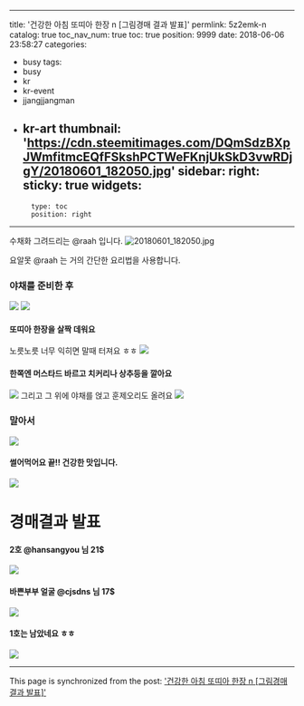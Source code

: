 
---
title: '건강한 아침 또띠아 한장 n [그림경매 결과 발표]'
permlink: 5z2emk-n
catalog: true
toc_nav_num: true
toc: true
position: 9999
date: 2018-06-06 23:58:27
categories:
- busy
tags:
- busy
- kr
- kr-event
- jjangjjangman
- kr-art
thumbnail: 'https://cdn.steemitimages.com/DQmSdzBXpJWmfitmcEQfFSkshPCTWeFKnjUkSkD3vwRDjgY/20180601_182050.jpg'
sidebar:
    right:
        sticky: true
widgets:
    -
        type: toc
        position: right
---



수채화 그려드리는 @raah 입니다. 
![20180601_182050.jpg](https://cdn.steemitimages.com/DQmSdzBXpJWmfitmcEQfFSkshPCTWeFKnjUkSkD3vwRDjgY/20180601_182050.jpg)

요알못 @raah 는 거의 간단한 요리법을 사용합니다. 

### 야채를 준비한 후
![](https://cdn.steemitimages.com/DQme8ccMPehUpUHrBYHxS9gG5BRH6W5jzp2hApFU5PsnKvp/image.png)
![](https://cdn.steemitimages.com/DQmZ7REUbmFLveWkUfVnGs4k4WUtb72NizConHb9Y48eTAn/image.png)
#### 또띠아 한장을 살짝 데워요
노릇노릇 너무 익히면 말때  터져요 ㅎㅎ
![](https://cdn.steemitimages.com/DQmSJDrDnJYBw15sPfC73SSniTwBCvVta5mcnypcbFj874h/image.png)

#### 한쪽엔 머스타드 바르고 치커리나 상추등을 깔아요
![](https://cdn.steemitimages.com/DQmSPaRkJsPgRGACg2FVk3wXaztKJbfk3P86Z9vosdArkUj/image.png)
그리고 그 위에 야채를 얹고 훈제오리도 올려요
![](https://cdn.steemitimages.com/DQmceQ3buP413XVhVL7XMwVXf7uaQ8yLn1Lr4YUqhHmxNNj/image.png)
### 말아서 

![](https://cdn.steemitimages.com/DQmajjFPNj3mwni8AzKiHYk4xJLP8oWGHuTngaUZdydC4KW/image.png)
#### 썰어먹어요 끝!! 건강한 맛입니다. 
![](https://cdn.steemitimages.com/DQmZsxVjjNDbQ468JVdtwEJZAXgMH5Dj1j5tM2RbbAhoqcd/image.png)

# 경매결과 발표
#### 2호 @hansangyou 님 21$
![](https://cdn.steemitimages.com/DQmUdXDMpSZSh8BSzitXT4guFMwF7i7sz5aoA4jd1oWf7ZY/image.png)

#### 바쁜부부 얼굴 @cjsdns 님  17$
![](https://cdn.steemitimages.com/DQmNpcTVS1bBk757caqdEVwYUxgS59btTuRAgT8w9GGR7vV/image.png)

#### 1호는 남았네요 ㅎㅎ
![](https://cdn.steemitimages.com/DQmUfnVzMjv5DR22kD2S2GFKbkzycaYC1hepfz6LS4nTy9r/image.png)


- - -

This page is synchronized from the post: ['건강한 아침 또띠아 한장 n [그림경매 결과 발표]'](https://steemit.com/@raah/5z2emk-n)
